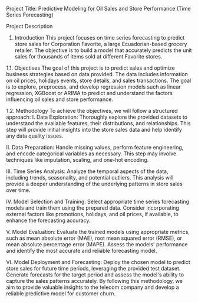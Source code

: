 
Project Title: Predictive Modeling for Oil Sales and Store Performance (Time Series Forecasting)

Project Description
1. Introduction
This project focuses on time series forecasting to predict store sales for Corporation Favorite, a large Ecuadorian-based grocery retailer. The objective is to build a model that accurately predicts the unit sales for thousands of items sold at different Favorite stores.

 1.1. Objectives
The goal of this project is to predict sales and optimize business strategies based on data provided. The data includes information on oil prices, holidays events, store details, and sales transactions. The goal is to explore, preprocess, and develop regression models such as linear regression, XGBoost or ARIMA to predict and understand the factors influencing oil sales and store performance.

 1.2. Methodology
To achieve the objectives, we will follow a structured approach:
I.	Data Exploration: Thoroughly explore the provided datasets to understand the available features, their distributions, and relationships. This step will provide initial insights into the store sales data and help identify any data quality issues.

II.	Data Preparation: Handle missing values, perform feature engineering, and encode categorical variables as necessary. This step may involve techniques like imputation, scaling, and one-hot encoding.

III.	Time Series Analysis: Analyze the temporal aspects of the data, including trends, seasonality, and potential outliers. This analysis will provide a deeper understanding of the underlying patterns in store sales over time.

IV.	Model Selection and Training: Select appropriate time series forecasting models and train them using the prepared data. Consider incorporating external factors like promotions, holidays, and oil prices, if available, to enhance the forecasting accuracy.

V.	Model Evaluation: Evaluate the trained models using appropriate metrics, such as mean absolute error (MAE), root mean squared error (RMSE), or mean absolute percentage error (MAPE). Assess the models' performance and identify the most accurate and reliable forecasting model.

VI.	Model Deployment and Forecasting: Deploy the chosen model to predict store sales for future time periods, leveraging the provided test dataset. Generate forecasts for the target period and assess the model's ability to capture the sales patterns accurately.
By following this methodology, we aim to provide valuable insights to the telecom company and develop a reliable predictive model for customer churn.
